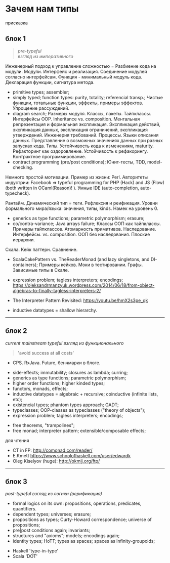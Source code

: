 Зачем нам типы
==============

присказка

блок 1
------

> *pre-typeful*  
> *взгляд из императивного*  

Инженерный подход к управление сложностью = Разбиение кода на модули.
Модули. Интерфейс и реализация. Соединение модулей согласно интерфейсам.
Функция - минимальный модуль кода. Декларация функции, сигнатура метода.
- primitive types; assembler;
- simply typed; function types: purity, totality; referencial transp.;
Чистые функции, тотальные функции, эффекты, примеры эффектов. Упрощение рассуждений.
- diagram search;
Размеры модуля. Классы, пакеты. Тайпклассы. Интерфейсы OOP. Inheritance vs. composition.
Ментальная репрезентация и формальная экспликация.
Экспликация действий, экспликация данных, экспликация ограничений, экспликация утверждений.
Инженерия требований. Процессы.
Языки описания данных.
Представление о возможных значениях данных при разных запусках кода. Типы.
Устойчивость кода к изменениям, maturity. Рефакторинг как оздоровление. Устойчивость к рефакорингу.
Контрактное программирование.
- contract programming (pre/post conditions);
Юнит-тесты, TDD, model-checking.

Немного простой мотивации.
Пример из жизни: Perl.
Авторитеты индустрии: Facebook => typeful programming for PHP (Hack) and JS (Flow) (both written in OCaml(Reason)! ).
Умные IDE (auto-completion, auto-typecheck).

Рантайм. Динамический тип = теги. Рефлексия и реификация.
Уровни формального мира/языка: значения, типы, kinds. Намек на уровень 0.

- generics as type functions; parametric polymorphism; erasure;
- co/contra-variance; Java arrays failure;
Классы ООП как тайпклассы. Примеры тайпклассов. Атомарность примитивов.
Наследование. Интерфейсы. vs. composition. ООП без наследования. Плоские иерархии.

Скала. Кейк паттерн. Сравнение.
+ ScalaCakePattern vs. TheReaderMonad (and lazy singletons, and DI-containers);
Примеры кейков. Моки в тестировании. Графы. Зависимые типы в Скале.

- expression problem; tagless interpreters; encodings;
https://oleksandrmanzyuk.wordpress.com/2014/06/18/from-object-algebras-to-finally-tagless-interpreters-2/

- The Interpreter Pattern Revisited: https://youtu.be/hmX2s3pe_qk
- inductive datatypes = shallow hierarchy.

-----------------------------------------------------------

блок 2
------

*current mainstream typeful*
*взгляд из функционального*

> 'avoid success at all costs'

+ CPS. RxJava. Future, бенчмарки в блоге.

- side-effects; immutability; closures as lambda; curring;
- generics as type functions; parametric polymorphism;
- higher order functions; higher kinded types;
- functors, monads, effects;
- inductive datatypes = algebraic + recursive; coinductive (infinite lists, etc);
- existencial types; phantom types approach; GADT;
- typeclasses; OOP-classes as typeclasses ("theory of objects");
- expression problem; tagless interpreters; encodings;

+ free theorems, "trampolines";
+ free monad; interpreter pattern; extensible/composable effects;

для чтения
- CT in FP: http://comonad.com/reader/
- E.Kmett https://www.schoolofhaskell.com/user/edwardk
- Oleg Kiselyov (huge): http://okmij.org/ftp/

-----------------------------------------------------------

блок 3
------

*post-typeful*
*взгляд из логики (верификация)*

- formal logics on its own: propositions, operations, predicates, quantifiers.
- dependent types; universes; erasure;
- propositions as types; Curty-Howard correspondence; universe of propositions;
- pre|post conditions again; invariants;
- structures and "axioms"; models; encodings again;
- identity types; HoTT; types as spaces; spaces as infinity-groupoids;

+ Haskell 'type-in-type'
+ Scala 'DOT' 
